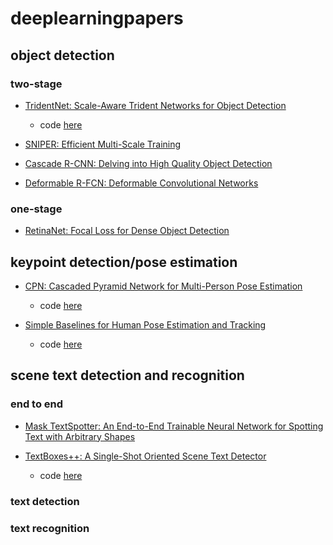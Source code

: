 # deeplearningpapers

## object detection

### two-stage

- [TridentNet: Scale-Aware Trident Networks for Object Detection](https://arxiv.org/pdf/1901.01892.pdf)
  - code [here](https://github.com/TuSimple/simpledet)

- [SNIPER: Efficient Multi-Scale Training](https://arxiv.org/pdf/1805.09300.pdf)

- [Cascade R-CNN: Delving into High Quality Object Detection](https://arxiv.org/pdf/1712.00726.pdf)

- [Deformable R-FCN: Deformable Convolutional Networks](https://arxiv.org/pdf/1703.06211.pdf)

### one-stage

- [RetinaNet: Focal Loss for Dense Object Detection](https://arxiv.org/pdf/1708.02002.pdf)

## keypoint detection/pose estimation

- [CPN: Cascaded Pyramid Network for Multi-Person Pose Estimation](https://arxiv.org/pdf/1711.07319.pdf)
  - code [here](https://github.com/zccyman/label-identification/tree/master/cpn-pytorch)

- [Simple Baselines for Human Pose Estimation and Tracking](https://arxiv.org/pdf/1804.06208.pdf)
  - code [here](https://github.com/Microsoft/human-pose-estimation.pytorch)

## scene text detection and recognition

### end to end

- [Mask TextSpotter: An End-to-End Trainable Neural Network for Spotting Text with Arbitrary Shapes](https://arxiv.org/pdf/1807.02242.pdf)

- [TextBoxes++: A Single-Shot Oriented Scene Text Detector](https://arxiv.org/pdf/1801.02765.pdf)
  - code [here](https://github.com/MhLiao/TextBoxes_plusplus)
  
### text detection



### text recognition





 